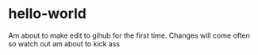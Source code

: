 # hello-world
Am about to make edit to gihub for the first time.
Changes will come often so watch out am about to kick ass
